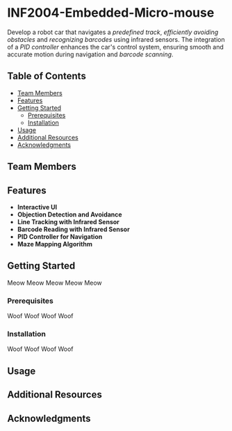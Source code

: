 # INF2004-Embedded-Micro-mouse

Develop a robot car that navigates a _predefined track_, _efficiently avoiding obstacles_ and _recognizing barcodes_ using infrared sensors. The integration of
a _PID controller_ enhances the car's control system, ensuring smooth and accurate motion during navigation and _barcode scanning_.

## Table of Contents

- [Team Members](#introduction)
- [Features](#features)
- [Getting Started](#getting-started)
  - [Prerequisites](#prerequisites)
  - [Installation](#installation)
- [Usage](#usage)
- [Additional Resources](#resources)
- [Acknowledgments](#acknowledgments)

## Team Members



## Features

- **Interactive UI**
- **Objection Detection and Avoidance** 
- **Line Tracking with Infrared Sensor**
- **Barcode Reading with Infrared Sensor**
- **PID Controller for Navigation**
- **Maze Mapping Algorithm**

## Getting Started

Meow Meow Meow Meow Meow

### Prerequisites

Woof Woof Woof Woof 

### Installation

Woof Woof Woof Woof 

## Usage

## Additional Resources

## Acknowledgments
